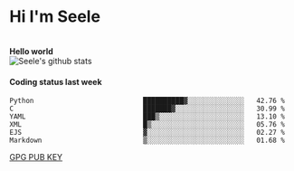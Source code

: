 <h1>Hi I'm Seele</h1>
<br>
<b> Hello world</b>
<br>
<img src="https://github-readme-stats.vercel.app/api?username=Seele0oO&show_icons=true&icon_color=0366d6&bg_color=ffffff&hide_title=true&hide=contribs&include_all_commits=true" alt="Seele's github stats"/>
<br>

<h4>Coding status last week </h4>

<!--START_SECTION:waka-->

```text
Python                           ██████████▓░░░░░░░░░░░░░░   42.76 %
C                                ███████▓░░░░░░░░░░░░░░░░░   30.99 %
YAML                             ███▒░░░░░░░░░░░░░░░░░░░░░   13.10 %
XML                              █▒░░░░░░░░░░░░░░░░░░░░░░░   05.76 %
EJS                              ▓░░░░░░░░░░░░░░░░░░░░░░░░   02.27 %
Markdown                         ▒░░░░░░░░░░░░░░░░░░░░░░░░   01.68 %
```

<!--END_SECTION:waka-->



[GPG PUB KEY](https://keys.openpgp.org/vks/v1/by-fingerprint/3FCE91BF5B9666B55B67213C4C57B7824A5B6680)

